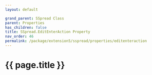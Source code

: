 ```yaml
---
layout: default

grand_parent: SSpread Class
parent: Properties
has_children: false
title: SSpread.EditEnterAction Property
nav_order: 46
permalink: /package/extension5/sspread/properties/editenteraction
---
```

# {{ page.title }}
